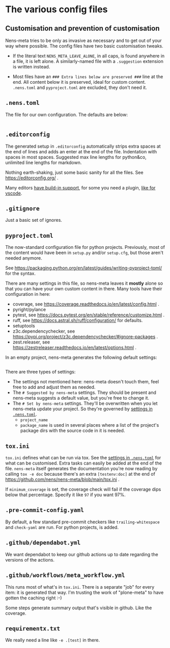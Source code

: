 # The various config files


## Customisation and prevention of customisation

Nens-meta tries to be only as invasive as necessary and to get out of your way where possible. The config files have two basic customisation tweaks.

- If the literal text `NENS_META_LEAVE_ALONE`, in all caps, is found anywhere in a file, it is left alone. A similarly-named file with a `.suggestion` extension is written instead.

- Most files have an `### Extra lines below are preserved ###` line at the end. All content below it is preserved, ideal for custom content. `.nens.toml` and `pyproject.toml` are excluded, they don't need it.


## `.nens.toml`

The file for our own configuration. The defaults are below:

```{literalinclude} nens_toml_example.toml
```

## `.editorconfig`

The generated setup in `.editorconfig` automatically strips extra spaces at the end of lines and adds an enter at the end of the file. Indentation with spaces in most spaces. Suggested max line lengths for python&co, unlimited line lengths for markdown.

Nothing earth-shaking, just some basic sanity for all the files. See https://editorconfig.org/ .

Many editors [have build-in support](https://editorconfig.org/#pre-installed), for some you need a plugin, [like for vscode](https://marketplace.visualstudio.com/items?itemName=EditorConfig.EditorConfig).


## `.gitignore`

Just a basic set of ignores.


## `pyproject.toml`

The now-standard configuration file for python projects. Previously, most of the content would have been in `setup.py` and/or `setup.cfg`, but those aren't needed anymore.

See https://packaging.python.org/en/latest/guides/writing-pyproject-toml/ for the syntax.

There are many settings in this file, so nens-meta leaves it **mostly** alone so that you can have your own custom content in there. Many tools have their configuration in here:

- coverage, see https://coverage.readthedocs.io/en/latest/config.html .
- pyright/pylance
- pytest, see https://docs.pytest.org/en/stable/reference/customize.html .
- ruff, see https://docs.astral.sh/ruff/configuration/ for defaults.
- setuptools
- z3c.dependencychecker, see https://pypi.org/project/z3c.dependencychecker/#ignore-packages .
- zest.releaser, see https://zestreleaser.readthedocs.io/en/latest/options.html .

In an empty project, nens-meta generates the following default settings:

```{literalinclude} pyproject_toml_example.toml
```

There are three types of settings:

- The settings not mentioned here: nens-meta doesn't touch them, feel free to add and adjust them as needed.
- The `# Suggested by nens-meta` settings. They should be present and nens-meta suggests a default value, but you're free to change it.
- The `# Set by nens-meta` settings. They'll be overwritten when you let nens-meta update your project. So they're governed by [settings in `.nens.toml`](config-files.md#nenstoml).
  - `project_name`
  - `package_name` is used in several places where a list of the project's package dirs with the source code in it is needed.


## `tox.ini`

`tox.ini` defines what can be run via tox. See the [settings in `.nens.toml`](config-files.md#nenstoml) for what can be customised. Extra tasks can easily be added at the end of the file. `nens-meta` itself generates the documentation you're now reading by calling `tox -e doc` because there's an extra `[testenv:doc]` at the end of https://github.com/nens/nens-meta/blob/main/tox.ini .

If `minimum_coverage` is set, the coverage check will fail if the coverage dips below that percentage. Specify it like `97` if you want 97%.


## `.pre-commit-config.yaml`

By default, a few standard pre-commit checkers like `trailing-whitespace` and `check-yaml` are run. For python projects, [](tools.md#ruff) is added.


## `.github/dependabot.yml`

We want dependabot to keep our github actions up to date regarding the versions of the actions.

## `.github/workflows/meta_workflow.yml`

This runs most of what's in `tox.ini`. There is a separate "job" for every item: it is generated that way. I'm trusting the work of "plone-meta" to have gotten the caching right :-)

Some steps generate summary output that's visible in github. Like the coverage.


## `requirementx.txt`

We really need a line like `-e .[test]` in there.
